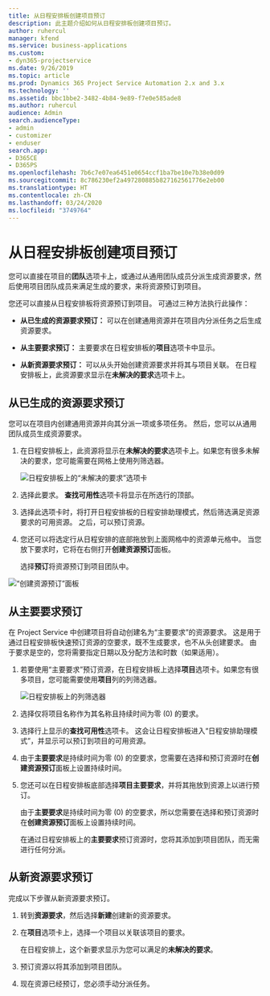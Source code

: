 ```yaml
---
title: 从日程安排板创建项目预订
description: 此主题介绍如何从日程安排板创建项目预订。
author: ruhercul
manager: kfend
ms.service: business-applications
ms.custom:
- dyn365-projectservice
ms.date: 9/26/2019
ms.topic: article
ms.prod: Dynamics 365 Project Service Automation 2.x and 3.x
ms.technology: ''
ms.assetid: bbc1bbe2-3482-4b84-9e89-f7e0e585ade8
ms.author: ruhercul
audience: Admin
search.audienceType:
- admin
- customizer
- enduser
search.app:
- D365CE
- D365PS
ms.openlocfilehash: 7b6c7e07ea6451e0654ccf1ba7be10e7b38e0d09
ms.sourcegitcommit: 8c786230ef2a497280885b827162561776e2eb00
ms.translationtype: HT
ms.contentlocale: zh-CN
ms.lasthandoff: 03/24/2020
ms.locfileid: "3749764"
---
```

# <a name="create-a-project-booking-from-the-schedule-board"></a>从日程安排板创建项目预订

您可以直接在项目的**团队**选项卡上，或通过从通用团队成员分派生成资源要求，然后使用项目团队成员来满足生成的要求，来将资源预订到项目。

您还可以直接从日程安排板将资源预订到项目。 可通过三种方法执行此操作：

- **从已生成的资源要求预订：** 可以在创建通用资源并在项目内分派任务之后生成资源要求。

- **从主要要求预订：** 主要要求在日程安排板的**项目**选项卡中显示。 

- **从新资源要求预订：** 可以从头开始创建资源要求并将其与项目关联。 在日程安排板上，此资源要求显示在**未解决的要求**选项卡上。

## <a name="book-from-a-generated-resource-requirement"></a>从已生成的资源要求预订

您可以在项目内创建通用资源并向其分派一项或多项任务。 然后，您可以从通用团队成员生成资源要求。 

1.  在日程安排板上，此资源将显示在**未解决的要求**选项卡上。如果您有很多未解决的要求，您可能需要在网格上使用列筛选器。 

    ![日程安排板上的“未解决的要求”选项卡](media/FAQ-Project-Booking-Schedule-Board-1.png "预订和分派表的屏幕截图")

2. 选择此要求。 **查找可用性**选项卡将显示在所选行的顶部。
 
3. 选择此选项卡时，将打开日程安排板的日程安排助理模式，然后筛选满足资源要求的可用资源。 之后，可以预订资源。

4. 您还可以将选定行从日程安排的底部拖放到上面网格中的资源单元格中。 当您放下要求时，它将在右侧打开**创建资源预订**面板。

    选择**预订**将资源预订到项目团队中。

![“创建资源预订”面板](media/FAQ-Project-Booking-Schedule-Board-6.png "")
 

## <a name="book-from-the-primary-requirement"></a>从主要要求预订

在 Project Service 中创建项目将自动创建名为“主要要求”的资源要求。 这是用于通过日程安排板快速预订资源的空要求，既不生成要求，也不从头创建要求。 由于要求是空的，您将需要指定日期以及分配方法和时数（如果适用）。 

1. 若要使用“主要要求”预订资源，在日程安排板上选择**项目**选项卡。如果您有很多项目，您可能需要使用**项目**列的列筛选器。

   ![日程安排板上的列筛选器](media/FAQ-Project-Booking-Schedule-Board-2.png "预订和分派表的屏幕截图")

2. 选择仅将项目名称作为其名称且持续时间为零 (0) 的要求。

3. 选择行上显示的**查找可用性**选项卡。 这会让日程安排板进入“日程安排助理模式”，并显示可以预订到项目的可用资源。

4. 由于**主要要求**是持续时间为零 (0) 的空要求，您需要在选择和预订资源时在**创建资源预订**面板上设置持续时间。

5. 您还可以在日程安排板底部选择**项目主要要求**，并将其拖放到资源上以进行预订。
 
    由于**主要要求**是持续时间为零 (0) 的空要求，所以您需要在选择和预订资源时在**创建资源预订**面板上设置持续时间。
 
    在通过日程安排板上的**主要要求**预订资源时，您将其添加到项目团队，而无需进行任何分派。
 
## <a name="book-from-a-new-resource-requirement"></a>从新资源要求预订
完成以下步骤从新资源要求预订。 

1. 转到**资源要求**，然后选择**新建**创建新的资源要求。

2. 在**项目**选项卡上，选择一个项目以关联该项目的要求。
 
    在日程安排上，这个新要求显示为您可以满足的**未解决的要求**。

3. 预订资源以将其添加到项目团队。

4. 现在资源已经预订，您必须手动分派任务。

